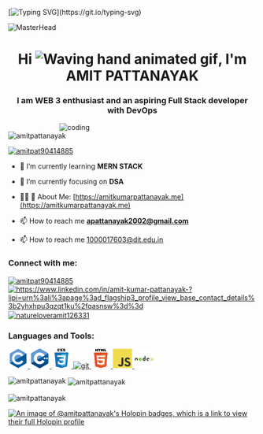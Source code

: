 [![Typing SVG](https://readme-typing-svg.herokuapp.com?size=24&width=600&lines=Welcome+To+my+GitHub+Profile!)](https://git.io/typing-svg)

![MasterHead](https://user-images.githubusercontent.com/74038190/241765440-80728820-e06b-4f96-9c9e-9df46f0cc0a5.gif)
<h1 align="center">Hi <img src="https://i.pinimg.com/originals/0e/3e/e5/0e3ee551876e1ad2a39f89e4adf9168a.gif" alt="Waving hand animated gif" height="40" width="40"/>, I'm AMIT PATTANAYAK</h1>
<h3 align="center">I am WEB 3 enthusiast and an aspiring Full Stack developer with  DevOps</h3>
<img align="right" alt="coding" width="400" src="https://user-images.githubusercontent.com/74038190/212749447-bfb7e725-6987-49d9-ae85-2015e3e7cc41.gif">

<p align="left"> <img src="https://komarev.com/ghpvc/?username=amitpattanayak&label=Profile%20views&color=0e75b6&style=flat" alt="amitpattanayak" /> </p>

<p align="left"> <a href="https://twitter.com/amitpat90414885" target="blank"><img src="https://img.shields.io/twitter/follow/amitpat90414885?logo=twitter&style=for-the-badge" alt="amitpat90414885" /></a> </p>

- 🌱 I’m currently learning **MERN STACK**

- 🌱 I’m currently focusing on  **DSA**
- 👨‍💻 💫 About Me: [https://amitkumarpattanayak.me](https://amitkumarpattanayak.me)

- 📫 How to reach me **apattanayak2002@gmail.com**
- 📫 How to reach me 1000017603@dit.edu.in

<h3 align="left">Connect with me:</h3>
<p align="left">
<a href="https://twitter.com/amitpat90414885" target="blank"><img align="center" src="https://user-images.githubusercontent.com/74038190/241765460-cc4fe88c-7f7a-41d8-b449-34b7a178c1c6.gif" alt="amitpat90414885" width="160" /></a>
<a href="https://www.linkedin.com/in/amit-kumar-pattanayak-/" target="blank"><img align="center" src="https://user-images.githubusercontent.com/74038190/235294012-0a55e343-37ad-4b0f-924f-c8431d9d2483.gif" alt="https://www.linkedin.com/in/amit-kumar-pattanayak-?lipi=urn%3ali%3apage%3ad_flagship3_profile_view_base_contact_details%3b2yhxhpu3qzqt1ku%2fqasnsw%3d%3d" width="160" /></a>
<a href="https://instagram.com/amitkumar_126331?utm_source=qr&igshid=MzNlNGNkZWQ4Mg%3D%3D" target="blank"><img align="center" src="https://user-images.githubusercontent.com/74038190/235294013-a33e5c43-a01c-43f6-b44d-a406d8b4ab75.gif" alt="natureloveramit126331" h width="160" /></a>
</p>

<h3 align="left">Languages and Tools:</h3>
<p align="left"> <a href="https://www.cprogramming.com/" target="_blank" rel="noreferrer"> <img src="https://raw.githubusercontent.com/devicons/devicon/master/icons/c/c-original.svg" alt="c" width="40" height="40"/> </a> <a href="https://www.w3schools.com/cpp/" target="_blank" rel="noreferrer"> <img src="https://raw.githubusercontent.com/devicons/devicon/master/icons/cplusplus/cplusplus-original.svg" alt="cplusplus" width="40" height="40"/> </a> <a href="https://www.w3schools.com/css/" target="_blank" rel="noreferrer"> <img src="https://raw.githubusercontent.com/devicons/devicon/master/icons/css3/css3-original-wordmark.svg" alt="css3" width="40" height="40"/> </a> <a href="https://git-scm.com/" target="_blank" rel="noreferrer"> <img src="https://www.vectorlogo.zone/logos/git-scm/git-scm-icon.svg" alt="git" width="40" height="40"/> </a> <a href="https://www.w3.org/html/" target="_blank" rel="noreferrer"> <img src="https://raw.githubusercontent.com/devicons/devicon/master/icons/html5/html5-original-wordmark.svg" alt="html5" width="40" height="40"/> </a> <a href="https://developer.mozilla.org/en-US/docs/Web/JavaScript" target="_blank" rel="noreferrer"> <img src="https://raw.githubusercontent.com/devicons/devicon/master/icons/javascript/javascript-original.svg" alt="javascript" width="40" height="40"/> </a> <a href="https://nodejs.org" target="_blank" rel="noreferrer"> <img src="https://raw.githubusercontent.com/devicons/devicon/master/icons/nodejs/nodejs-original-wordmark.svg" alt="nodejs" width="40" height="40"/> </a> </p>

<p><img align="left" src="https://github-readme-stats.vercel.app/api/top-langs?username=amitpattanayak&show_icons=true&locale=en&layout=compact" alt="amitpattanayak" /></p>

<p>&nbsp;<img align="center" src="https://github-readme-stats.vercel.app/api?username=amitpattanayak&show_icons=true&locale=en" alt="amitpattanayak" /></p>

<p><img align="center" src="https://github-readme-streak-stats.herokuapp.com/?user=amitpattanayak&" alt="amitpattanayak" /></p>


[![An image of @amitpattanayak's Holopin badges, which is a link to view their full Holopin profile](https://holopin.me/amitpattanayak)](https://holopin.io/@amitpattanayak)
